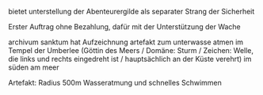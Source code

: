 bietet unterstellung der Abenteurergilde als separater Strang der Sicherheit

Erster Auftrag ohne Bezahlung, dafür mit der Unterstützung der Wache

archivum sanktum hat Aufzeichnung
artefakt zum unterwasse atmen im Tempel der Umberlee (Göttin des Meers / Domäne: Sturm / Zeichen: Welle, die links und rechts eingedreht ist / hauptsächlich an der Küste verehrt) im süden am meer

Artefakt:
Radius 500m Wasseratmung und schnelles Schwimmen
